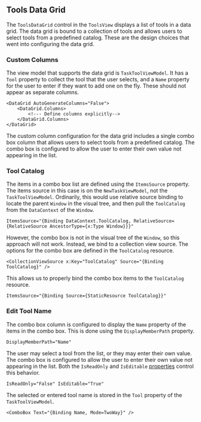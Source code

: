## Tools Data Grid

The `ToolsDataGrid` control in the `ToolsView` displays a list of tools in a data grid. The data grid is bound to a collection of tools and allows users to select tools from a predefined catalog. These are the design choices that went into configuring the data grid.

### Custom Columns

The view model that supports the data grid is `TaskToolViewModel`. It has a `Tool` property to collect the tool that the user selects, and a `Name` property for the user to enter if they want to add one on the fly. These should not appear as separate columns.

```xaml
<DataGrid AutoGenerateColumns="False">
    <DataGrid.Columns>
        <!--- Define columns explicitly-->
    </DataGrid.Columns>
</DataGrid>
```

The custom column configuration for the data grid includes a single combo box column that allows users to select tools from a predefined catalog. The combo box is configured to allow the user to enter their own value not appearing in the list.

### Tool Catalog

The items in a combo box list are defined using the `ItemsSource` property. The items source in this case is on the `NewTaskViewModel`, not the `TaskToolViewModel`. Ordinarily, this would use relative source binding to locate the parent `Window` in the visual tree, and then pull the `ToolCatalog` from the `DataContext` of the `Window`.

```xaml
ItemsSource="{Binding DataContext.ToolCatalog, RelativeSource={RelativeSource AncestorType={x:Type Window}}}"
```

However, the combo box is not in the visual tree of the `Window`, so this approach will not work. Instead, we bind to a collection view source. The options for the combo box are defined in the `ToolCatalog` resource.

```xaml
<CollectionViewSource x:Key="ToolCatalog" Source="{Binding ToolCatalog}" />
```

This allows us to properly bind the combo box items to the `ToolCatalog` resource.

```xaml
ItemsSource="{Binding Source={StaticResource ToolCatalog}}"
```

### Edit Tool Name

The combo box column is configured to display the `Name` property of the items in the combo box. This is done using the `DisplayMemberPath` property.

```xaml
DisplayMemberPath="Name"
```

The user may select a tool from the list, or they may enter their own value. The combo box is configured to allow the user to enter their own value not appearing in the list. Both the `IsReadOnly` and `IsEditable` [properties](https://learn.microsoft.com/en-us/dotnet/api/system.windows.controls.combobox.isreadonly?view=windowsdesktop-8.0) control this behavior.

```xaml
IsReadOnly="False" IsEditable="True"
```

The selected or entered tool name is stored in the `Tool` property of the `TaskToolViewModel`.

```xaml
<ComboBox Text="{Binding Name, Mode=TwoWay}" />
```

